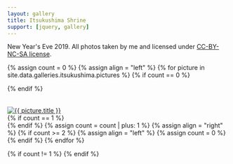 ```yaml
---
layout: gallery
title: Itsukushima Shrine
support: [jquery, gallery]
---
```


New Year's Eve 2019. All photos taken by me and licensed under [CC-BY-NC-SA license][license].

[license]: http://creativecommons.org/licenses/by-nc-sa/4.0/



{% assign count = 0 %}
{% assign align = "left" %}
{% for picture in site.data.galleries.itsukushima.pictures %}
{% if count == 0 %}<div class="row">{% endif %}
  <div class="half-width gallery-preview {{ align }}">
    <h6> </h6>
    <a href="{{ site.url }}{{ site.baseurl }}/assets/gallery/itsukushima/{{ picture.original }}">
      <img alt="{{ picture.title }}" src="{{ site.url }}{{ site.baseurl }}/assets/gallery/itsukushima/{% if picture %}{{ picture.original }}{% else %}{{ picture.directory }}{% endif %}/{{ picture.preview.thumbnail }}" />
    </a>
  </div>
{% if count == 1 %}</div>{% endif %}
{% assign count = count | plus: 1 %}
{% assign align = "right" %}
{% if count >= 2 %}
{% assign align = "left" %}
{% assign count = 0 %}
{% endif %}
{% endfor %}

{% if count != 1 %}
{% endif %}
